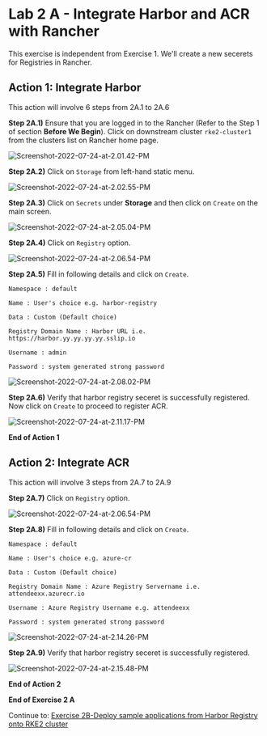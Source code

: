 # Lab 2 A - Integrate Harbor and ACR with Rancher

This exercise is independent from Exercise 1. We'll create a new secerets for Registries in Rancher. 



## Action 1: Integrate Harbor

This action will involve 6 steps from 2A.1 to 2A.6

**Step 2A.1)** Ensure that you are logged in to the Rancher (Refer to the Step 1 of section **Before We Begin**). Click on downstream cluster `rke2-cluster1` from the clusters list on Rancher home page.

![Screenshot-2022-07-24-at-2.01.42-PM](../images/Screenshot-2022-07-24-at-2.01.42-PM.png)



**Step 2A.2)** Click on `Storage` from left-hand static menu. 

![Screenshot-2022-07-24-at-2.02.55-PM](../images/Screenshot-2022-07-24-at-2.02.55-PM.png)



**Step 2A.3)** Click on `Secrets` under **Storage** and then click on `Create` on the main screen.

![Screenshot-2022-07-24-at-2.05.04-PM](../images/Screenshot-2022-07-24-at-2.05.04-PM.png)



**Step 2A.4)** Click on `Registry` option. 

![Screenshot-2022-07-24-at-2.06.54-PM](../images/Screenshot-2022-07-24-at-2.06.54-PM.png)



**Step 2A.5)** Fill in following details and click on `Create`. 

`Namespace : default`

`Name : User's choice e.g. harbor-registry`

`Data : Custom (Default choice)`

`Registry Domain Name : Harbor URL i.e. https://harbor.yy.yy.yy.yy.sslip.io`

`Username : admin`

`Password : system generated strong password`

![Screenshot-2022-07-24-at-2.08.02-PM](../images/Screenshot-2022-07-24-at-2.08.02-PM.png)



**Step 2A.6)** Verify that harbor registry seceret  is successfully registered. Now click on `Create` to proceed to register ACR. 

![Screenshot-2022-07-24-at-2.11.17-PM](../images/Screenshot-2022-07-24-at-2.11.17-PM.png)

**End of Action 1**



## Action 2: Integrate ACR

This action will involve 3 steps from 2A.7 to 2A.9

**Step 2A.7)** Click on `Registry` option.

![Screenshot-2022-07-24-at-2.06.54-PM](../images/Screenshot-2022-07-24-at-2.06.54-PM.png)



**Step 2A.8)** Fill in following details and click on `Create`. 

`Namespace : default`

`Name : User's choice e.g. azure-cr`

`Data : Custom (Default choice)`

`Registry Domain Name : Azure Registry Servername i.e. attendeexx.azurecr.io`

`Username : Azure Registry Username e.g. attendeexx`

`Password : system generated strong password`

![Screenshot-2022-07-24-at-2.14.26-PM](../images/Screenshot-2022-07-24-at-2.14.26-PM.png)



**Step 2A.9)** Verify that harbor registry seceret  is successfully registered.

![Screenshot-2022-07-24-at-2.15.48-PM](../images/Screenshot-2022-07-24-at-2.15.48-PM.png)



**End of Action 2**

**End of Exercise 2 A**

Continue to: [Exercise 2B-Deploy sample applications from Harbor Registry onto RKE2 cluster ](https://github.com/dsohk/rancher-private-registry-workshop/blob/main/docs/Exercise-02B-DeploySampleApplication.md)